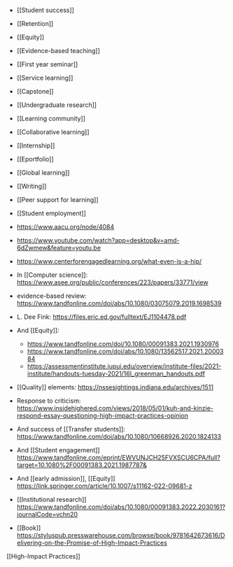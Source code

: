 - [[Student success]]
- [[Retention]]
- [[Equity]]
- [[Evidence-based teaching]]
- [[First year seminar]]
- [[Service learning]]
- [[Capstone]]
- [[Undergraduate research]]
- [[Learning community]]
- [[Collaborative learning]]
- [[Internship]]
- [[Eportfolio]]
- [[Global learning]]
- [[Writing]]
- [[Peer support for learning]]
- [[Student employment]]

- https://www.aacu.org/node/4084
- https://www.youtube.com/watch?app=desktop&v=amd-6dZwmew&feature=youtu.be
- https://www.centerforengagedlearning.org/what-even-is-a-hip/
- In [[Computer science]]: https://www.asee.org/public/conferences/223/papers/33771/view
- evidence-based review: https://www.tandfonline.com/doi/abs/10.1080/03075079.2019.1698539
- L. Dee Fink: https://files.eric.ed.gov/fulltext/EJ1104478.pdf

- And [[Equity]]:
	-  https://www.tandfonline.com/doi/10.1080/00091383.2021.1930976
	-  https://www.tandfonline.com/doi/abs/10.1080/13562517.2021.2000384
	-  https://assessmentinstitute.iupui.edu/overview/institute-files/2021-institute/handouts-tuesday-2021/16I_greenman_handouts.pdf

- [[Quality]] elements: https://nssesightings.indiana.edu/archives/1511

- Response to criticism: https://www.insidehighered.com/views/2018/05/01/kuh-and-kinzie-respond-essay-questioning-high-impact-practices-opinion

- And success of [[Transfer students]]: https://www.tandfonline.com/doi/abs/10.1080/10668926.2020.1824133

- And [[Student engagement]] https://www.tandfonline.com/eprint/EWVUNJCH25FVXSCU6CPA/full?target=10.1080%2F00091383.2021.1987787&

- And [[early admission]], [[Equity]] https://link.springer.com/article/10.1007/s11162-022-09681-z

- [[Institutional research]] https://www.tandfonline.com/doi/abs/10.1080/00091383.2022.2030161?journalCode=vchn20

- [[Book]] https://styluspub.presswarehouse.com/browse/book/9781642673616/Delivering-on-the-Promise-of-High-Impact-Practices

[[High-Impact Practices]]
